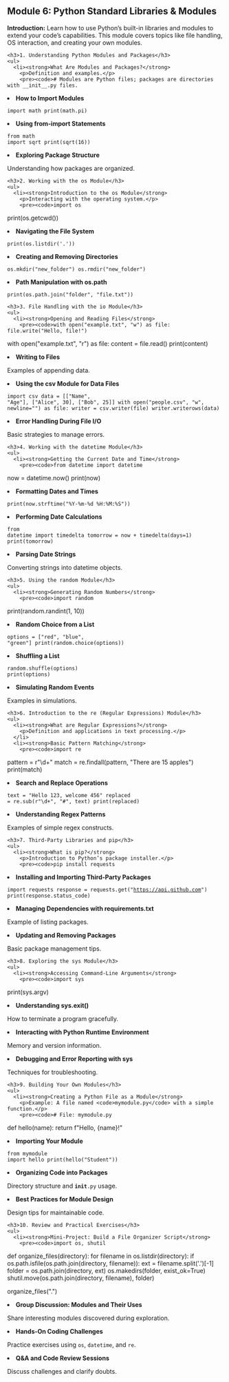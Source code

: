 <h2>Module 6: Python Standard Libraries &amp; Modules</h2>
    <p><strong>Introduction:</strong> Learn how to use Python’s built-in libraries and modules to extend your code’s capabilities. This module covers topics like file handling, OS interaction, and creating your own modules.</p>
    
    <h3>1. Understanding Python Modules and Packages</h3>
    <ul>
      <li><strong>What Are Modules and Packages?</strong>
        <p>Definition and examples.</p>
        <pre><code># Modules are Python files; packages are directories with __init__.py files.
</code></pre>
      </li>
      <li><strong>How to Import Modules</strong>
        <pre><code>import math
print(math.pi)
</code></pre>
      </li>
      <li><strong>Using from-import Statements</strong>
        <pre><code>from math import sqrt
print(sqrt(16))
</code></pre>
      </li>
      <li><strong>Exploring Package Structure</strong>
        <p>Understanding how packages are organized.</p>
      </li>
    </ul>
    
    <h3>2. Working with the os Module</h3>
    <ul>
      <li><strong>Introduction to the os Module</strong>
        <p>Interacting with the operating system.</p>
        <pre><code>import os
print(os.getcwd())
</code></pre>
      </li>
      <li><strong>Navigating the File System</strong>
        <pre><code>print(os.listdir('.'))
</code></pre>
      </li>
      <li><strong>Creating and Removing Directories</strong>
        <pre><code>os.mkdir("new_folder")
os.rmdir("new_folder")
</code></pre>
      </li>
      <li><strong>Path Manipulation with os.path</strong>
        <pre><code>print(os.path.join("folder", "file.txt"))
</code></pre>
      </li>
    </ul>
    
    <h3>3. File Handling with the io Module</h3>
    <ul>
      <li><strong>Opening and Reading Files</strong>
        <pre><code>with open("example.txt", "w") as file:
    file.write("Hello, file!")
with open("example.txt", "r") as file:
    content = file.read()
print(content)
</code></pre>
      </li>
      <li><strong>Writing to Files</strong>
        <p>Examples of appending data.</p>
      </li>
      <li><strong>Using the csv Module for Data Files</strong>
        <pre><code>import csv
data = [["Name", "Age"], ["Alice", 30], ["Bob", 25]]
with open("people.csv", "w", newline="") as file:
    writer = csv.writer(file)
    writer.writerows(data)
</code></pre>
      </li>
      <li><strong>Error Handling During File I/O</strong>
        <p>Basic strategies to manage errors.</p>
      </li>
    </ul>
    
    <h3>4. Working with the datetime Module</h3>
    <ul>
      <li><strong>Getting the Current Date and Time</strong>
        <pre><code>from datetime import datetime
now = datetime.now()
print(now)
</code></pre>
      </li>
      <li><strong>Formatting Dates and Times</strong>
        <pre><code>print(now.strftime("%Y-%m-%d %H:%M:%S"))
</code></pre>
      </li>
      <li><strong>Performing Date Calculations</strong>
        <pre><code>from datetime import timedelta
tomorrow = now + timedelta(days=1)
print(tomorrow)
</code></pre>
      </li>
      <li><strong>Parsing Date Strings</strong>
        <p>Converting strings into datetime objects.</p>
      </li>
    </ul>
    
    <h3>5. Using the random Module</h3>
    <ul>
      <li><strong>Generating Random Numbers</strong>
        <pre><code>import random
print(random.randint(1, 10))
</code></pre>
      </li>
      <li><strong>Random Choice from a List</strong>
        <pre><code>options = ["red", "blue", "green"]
print(random.choice(options))
</code></pre>
      </li>
      <li><strong>Shuffling a List</strong>
        <pre><code>random.shuffle(options)
print(options)
</code></pre>
      </li>
      <li><strong>Simulating Random Events</strong>
        <p>Examples in simulations.</p>
      </li>
    </ul>
    
    <h3>6. Introduction to the re (Regular Expressions) Module</h3>
    <ul>
      <li><strong>What are Regular Expressions?</strong>
        <p>Definition and applications in text processing.</p>
      </li>
      <li><strong>Basic Pattern Matching</strong>
        <pre><code>import re
pattern = r"\d+"
match = re.findall(pattern, "There are 15 apples")
print(match)
</code></pre>
      </li>
      <li><strong>Search and Replace Operations</strong>
        <pre><code>text = "Hello 123, welcome 456"
replaced = re.sub(r"\d+", "#", text)
print(replaced)
</code></pre>
      </li>
      <li><strong>Understanding Regex Patterns</strong>
        <p>Examples of simple regex constructs.</p>
      </li>
    </ul>
    
    <h3>7. Third-Party Libraries and pip</h3>
    <ul>
      <li><strong>What is pip?</strong>
        <p>Introduction to Python’s package installer.</p>
        <pre><code>pip install requests
</code></pre>
      </li>
      <li><strong>Installing and Importing Third-Party Packages</strong>
        <pre><code>import requests
response = requests.get("https://api.github.com")
print(response.status_code)
</code></pre>
      </li>
      <li><strong>Managing Dependencies with requirements.txt</strong>
        <p>Example of listing packages.</p>
      </li>
      <li><strong>Updating and Removing Packages</strong>
        <p>Basic package management tips.</p>
      </li>
    </ul>
    
    <h3>8. Exploring the sys Module</h3>
    <ul>
      <li><strong>Accessing Command-Line Arguments</strong>
        <pre><code>import sys
print(sys.argv)
</code></pre>
      </li>
      <li><strong>Understanding sys.exit()</strong>
        <p>How to terminate a program gracefully.</p>
      </li>
      <li><strong>Interacting with Python Runtime Environment</strong>
        <p>Memory and version information.</p>
      </li>
      <li><strong>Debugging and Error Reporting with sys</strong>
        <p>Techniques for troubleshooting.</p>
      </li>
    </ul>
    
    <h3>9. Building Your Own Modules</h3>
    <ul>
      <li><strong>Creating a Python File as a Module</strong>
        <p>Example: A file named <code>mymodule.py</code> with a simple function.</p>
        <pre><code># File: mymodule.py
def hello(name):
    return f"Hello, {name}!"
</code></pre>
      </li>
      <li><strong>Importing Your Module</strong>
        <pre><code>from mymodule import hello
print(hello("Student"))
</code></pre>
      </li>
      <li><strong>Organizing Code into Packages</strong>
        <p>Directory structure and <code>__init__.py</code> usage.</p>
      </li>
      <li><strong>Best Practices for Module Design</strong>
        <p>Design tips for maintainable code.</p>
      </li>
    </ul>
    
    <h3>10. Review and Practical Exercises</h3>
    <ul>
      <li><strong>Mini-Project: Build a File Organizer Script</strong>
        <pre><code>import os, shutil

def organize_files(directory):
    for filename in os.listdir(directory):
        if os.path.isfile(os.path.join(directory, filename)):
            ext = filename.split('.')[-1]
            folder = os.path.join(directory, ext)
            os.makedirs(folder, exist_ok=True)
            shutil.move(os.path.join(directory, filename), folder)

organize_files(".")
</code></pre>
      </li>
      <li><strong>Group Discussion: Modules and Their Uses</strong>
        <p>Share interesting modules discovered during exploration.</p>
      </li>
      <li><strong>Hands-On Coding Challenges</strong>
        <p>Practice exercises using <code>os</code>, <code>datetime</code>, and <code>re</code>.</p>
      </li>
      <li><strong>Q&amp;A and Code Review Sessions</strong>
        <p>Discuss challenges and clarify doubts.</p>
      </li>
    </ul>
